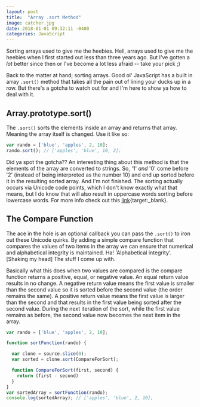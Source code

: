 ```yaml
---
layout: post
title:  "Array .sort Method"
image: catcher.jpg
date: 2018-01-01 09:32:11 -0400
categories: JavaScript
---
```

Sorting arrays used to give me the heebies. Hell, arrays used to give me the heebies when I first started out less than 
three years ago. But I've gotten a *lot* better since then or I've become a lot less afraid -- take your pick ;)

Back to the matter at hand; sorting arrays. Good ol' JavaScript has a built in array `.sort()` method that takes all the
pain out of lining your ducks up in a row. But there's a gotcha to watch out for and I'm here to show ya how to deal with
it.

## Array.prototype.sort()

The `.sort()` sorts the elements inside an array and returns that array. Meaning the array itself is changed. Use it 
like so:

```javascript
var rando = ['blue', 'apples', 2, 10];
rando.sort(); // ['apples', 'blue', 10, 2];
```

Did ya spot the gotcha?? An interesting thing about this method is that the elements of the array are converted to 
strings. So, '1' *and* '0' come before '2' (instead of being interpreted as the number 10) and end up sorted before it in the resulting sorted array. And I'm not finished. The sorting actually occurs via Unicode code points, which I don't know exactly what that means, but I do know that will also result in uppercase words sorting before lowercase words. For more info check out this [link](https://developer.mozilla.org/en-US/docs/Web/JavaScript/Reference/Global_Objects/Array/sort){target:_blank}.

## The Compare Function

The ace in the hole is an optional callback you can pass the `.sort()` to iron out these Unicode quirks. By adding a 
simple compare function that compares the values of two items in the array we can ensure that numerical and alphabetical
integrity is maintained. Ha! 'Alphabetical integrity'. [Shaking my head] The stuff I come up with.

Basically what this does when two values are compared is the compare function returns a positive, equal, or negative value. 
An equal return value results in no change. A negative return value means the first value is smaller than the second 
value so it is sorted before the second value (the order remains the same). A positive return value means the first value is 
larger than the second and that results in the first value being sorted after the second value. During the next iteration of 
the sort, while the first value remains as before, the second value now becomes the next item in the array.

```javascript
var rando = ['blue', 'apples', 2, 10];

function sortFunction(rando) {

  var clone = source.slice(0);
  var sorted = clone.sort(CompareForSort);

  function CompareForSort(first, second) {  
    return (first - second)  
  }  
}
var sortedArray = sortFunction(rando);
console.log(sortedArray); // ['apples', 'blue', 2, 10];
```
